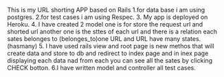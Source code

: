 This is my URL shorting APP based on Rails
1.for data base i am using postgres.
2.for test cases i am using Respec.
3. My app is deployed on Heroku.
4. I have created 2 model one is for store the request url and shorted url  another one is the sttes of each url and there is a relation each sates belonges to (belonges_to)one URL and URL have many states.(hasmany)
5. I have used rails view and root page is new methos that will create data and store to db and redirect to index page and in inex page displaying each data nad from each you can see all the sates by clicking CHECK botton.
6.I have written model and controller all test cases.
